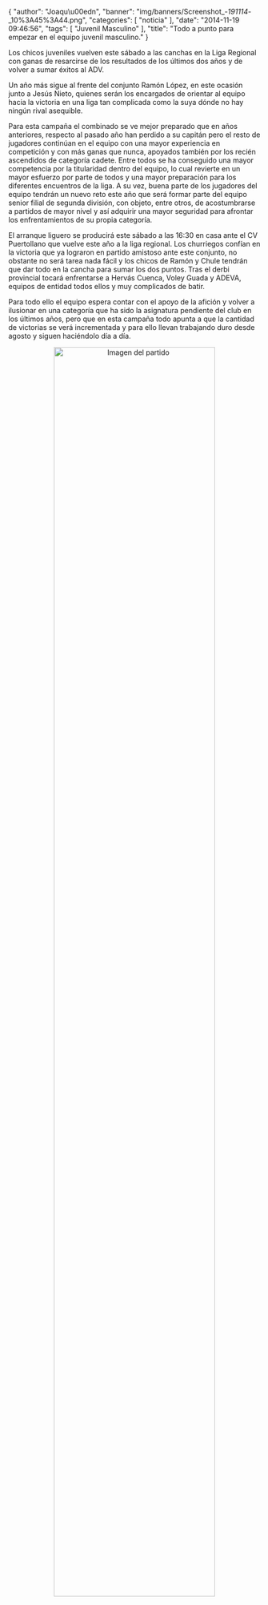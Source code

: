 {
  "author": "Joaqu\u00edn", 
  "banner": "img/banners/Screenshot_-_191114_-_10%3A45%3A44.png", 
  "categories": [
    "noticia"
  ], 
  "date": "2014-11-19 09:46:56", 
  "tags": [
    "Juvenil Masculino"
  ], 
  "title": "Todo a punto para empezar en el equipo juvenil masculino."
}

Los chicos juveniles vuelven este sábado a las canchas en la Liga Regional con ganas de resarcirse de los resultados de los últimos dos años y de volver a sumar éxitos al ADV.

Un año más sigue al frente del conjunto Ramón López, en este ocasión junto a Jesús Nieto, quienes serán los encargados de orientar al equipo hacia la victoria en una liga tan complicada como la suya dónde no hay ningún rival asequible.

Para esta campaña el combinado se ve mejor preparado que en años anteriores, respecto al pasado año han perdido a su capitán pero el resto de jugadores continúan en el equipo con una mayor experiencia en competición y con más ganas que nunca, apoyados también por los recién ascendidos de categoría cadete. Entre todos se ha conseguido una mayor competencia por la titularidad dentro del equipo, lo cual revierte en un mayor esfuerzo por parte de todos y una mayor preparación para los diferentes encuentros de la liga. A su vez, buena parte de los jugadores del equipo tendrán un nuevo reto este año que será formar parte del equipo senior filial de segunda división, con objeto, entre otros, de acostumbrarse a partidos de mayor nivel y así adquirir una mayor seguridad para afrontar los enfrentamientos de su propia categoría.

El arranque liguero se producirá este sábado a las 16:30 en casa ante el CV Puertollano que vuelve este año a la liga regional. Los churriegos confían en la victoria que ya lograron en partido amistoso ante este conjunto, no obstante no será tarea nada fácil y los chicos de Ramón y Chule tendrán que dar todo en la cancha para sumar los dos puntos. Tras el derbi provincial tocará enfrentarse a Hervás Cuenca, Voley Guada y ADEVA, equipos de entidad todos ellos y muy complicados de batir.

Para todo ello el equipo espera contar con el apoyo de la afición y volver a ilusionar en una categoría que ha sido la asignatura pendiente del club en los últimos años, pero que en esta campaña todo apunta a que la cantidad de victorias se verá incrementada y para ello llevan trabajando duro desde agosto y siguen haciéndolo día a día.

<center>
<a target="_new" href="http://www.advmiguelturra.org/img/banners/Screenshot%20-%20191114%20-%2010%3A45%3A44.png"> 
<img alt="Imagen del partido" width="80%" align="center" src="http://www.advmiguelturra.org/img/banners/Screenshot%20-%20191114%20-%2010%3A45%3A44.png"/> </a> </center>

